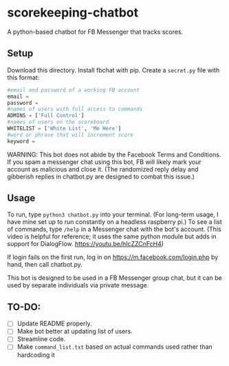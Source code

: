 # scorekeeping-chatbot
A python-based chatbot for FB Messenger that tracks scores.  

## Setup

Download this directory. Install fbchat with pip. Create a `secret.py` file with this format:

```python
#email and password of a working FB account
email =
password =
#names of users with full access to commands
ADMINS = ['Full Control']
#names of users on the scoreboard
WHITELIST = ['White List', 'Me Here']
#word or phrase that will increment score
keyword =
```

WARNING: This bot does not abide by the Facebook Terms and Conditions. If you spam a messenger chat using this bot, FB will likely mark your account as malicious and close it. (The randomized reply delay and gibberish replies in chatbot.py are designed to combat this issue.)

## Usage

To run, type `python3 chatbot.py` into your terminal. (For long-term usage, I have mine set up to run constantly on a headless raspberry pi.) To see a list of commands, type `/help` in a Messenger chat with the bot's account. (This video is helpful for reference; it uses the same python module but adds in support for DialogFlow. https://youtu.be/hIcZZCnFcH4)

If login fails on the first run, log in on https://m.facebook.com/login.php by hand, then call chatbot.py.

This bot is designed to be used in a FB Messenger group chat, but it can be used by separate individuals via private message.

## TO-DO:

- [ ] Update README properly.
- [ ] Make bot better at updating list of users.
- [ ] Streamline code.
- [ ] Make `command_list.txt` based on actual commands used rather than hardcoding it
